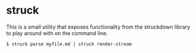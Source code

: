 # struck

This is a small utility that exposes functionality from the struckdown library
to play around with on the command line.

```
$ struck parse myfile.md | struck render-stream
```

